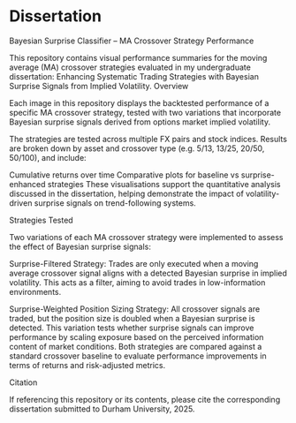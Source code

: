 # Dissertation
Bayesian Surprise Classifier – MA Crossover Strategy Performance

This repository contains visual performance summaries for the moving average (MA) crossover strategies evaluated in my undergraduate dissertation: Enhancing Systematic Trading Strategies with Bayesian Surprise Signals from Implied Volatility.
Overview

Each image in this repository displays the backtested performance of a specific MA crossover strategy, tested with two variations that incorporate Bayesian surprise signals derived from options market implied volatility.

The strategies are tested across multiple FX pairs and stock indices. Results are broken down by asset and crossover type (e.g. 5/13, 13/25, 20/50, 50/100), and include:

Cumulative returns over time
Comparative plots for baseline vs surprise-enhanced strategies
These visualisations support the quantitative analysis discussed in the dissertation, helping demonstrate the impact of volatility-driven surprise signals on trend-following systems.

Strategies Tested

Two variations of each MA crossover strategy were implemented to assess the effect of Bayesian surprise signals:

Surprise-Filtered Strategy:
Trades are only executed when a moving average crossover signal aligns with a detected Bayesian surprise in implied volatility. This acts as a filter, aiming to avoid trades in low-information environments.

Surprise-Weighted Position Sizing Strategy:
All crossover signals are traded, but the position size is doubled when a Bayesian surprise is detected. This variation tests whether surprise signals can improve performance by scaling exposure based on the perceived information content of market conditions.
Both strategies are compared against a standard crossover baseline to evaluate performance improvements in terms of returns and risk-adjusted metrics.

Citation

If referencing this repository or its contents, please cite the corresponding dissertation submitted to Durham University, 2025.
